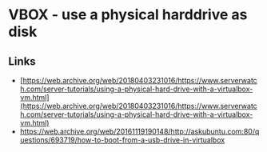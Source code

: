 # VBOX - use a physical harddrive as disk

## Links

* [https://web.archive.org/web/20180403231016/https://www.serverwatch.com/server-tutorials/using-a-physical-hard-drive-with-a-virtualbox-vm.html](https://web.archive.org/web/20180403231016/https://www.serverwatch.com/server-tutorials/using-a-physical-hard-drive-with-a-virtualbox-vm.html)
* https://web.archive.org/web/20161119190148/http://askubuntu.com:80/questions/693719/how-to-boot-from-a-usb-drive-in-virtualbox



